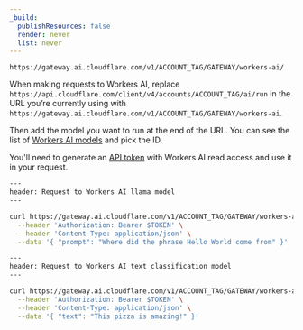 ```yaml
---
_build:
  publishResources: false
  render: never
  list: never
---
```

`https://gateway.ai.cloudflare.com/v1/ACCOUNT_TAG/GATEWAY/workers-ai/`

When making requests to Workers AI, replace `https://api.cloudflare.com/client/v4/accounts/ACCOUNT_TAG/ai/run` in the URL you’re currently using with `https://gateway.ai.cloudflare.com/v1/ACCOUNT_TAG/GATEWAY/workers-ai`.

Then add the model you want to run at the end of the URL. You can see the list of [Workers AI models](https://developers.cloudflare.com/workers-ai/models/) and pick the ID. 

You'll need to generate an [API token](https://dash.cloudflare.com/profile/api-tokens) with Workers AI read access and use it in your request.

```bash
---
header: Request to Workers AI llama model
---

curl https://gateway.ai.cloudflare.com/v1/ACCOUNT_TAG/GATEWAY/workers-ai/@cf/meta/llama-2-7b-chat-int8  -X POST \
  --header 'Authorization: Bearer $TOKEN' \
  --header 'Content-Type: application/json' \
  --data '{ "prompt": "Where did the phrase Hello World come from" }'
```

```bash
---
header: Request to Workers AI text classification model
---

curl https://gateway.ai.cloudflare.com/v1/ACCOUNT_TAG/GATEWAY/workers-ai/@cf/huggingface/distilbert-sst-2-int8 -X POST \
  --header 'Authorization: Bearer $TOKEN' \
  --header 'Content-Type: application/json' \
  --data '{ "text": "This pizza is amazing!" }'
```